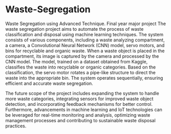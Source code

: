# Waste-Segregation
Waste Segregation using Advanced Technique. Final year major project
The waste segregation project aims to automate the process of waste classification and disposal using machine learning techniques. The system consists of various components, including a waste analyzing compartment, a camera, a Convolutional Neural Network (CNN) model, servo motors, and bins for recyclable and organic waste. When a waste object is placed in the compartment, its image is captured by the camera and processed by the CNN model. The model, trained on a dataset obtained from Kaggle, classifies the waste into recyclable or organic categories. Based on the classification, the servo motor rotates a pipe-like structure to direct the waste into the appropriate bin. The system operates sequentially, ensuring efficient and accurate waste segregation.

The future scope of the project includes expanding the system to handle more waste categories, integrating sensors for improved waste object detection, and incorporating feedback mechanisms for better control. Furthermore, advancements in machine learning and IoT technologies can be leveraged for real-time monitoring and analysis, optimizing waste management processes and contributing to sustainable waste disposal practices.
